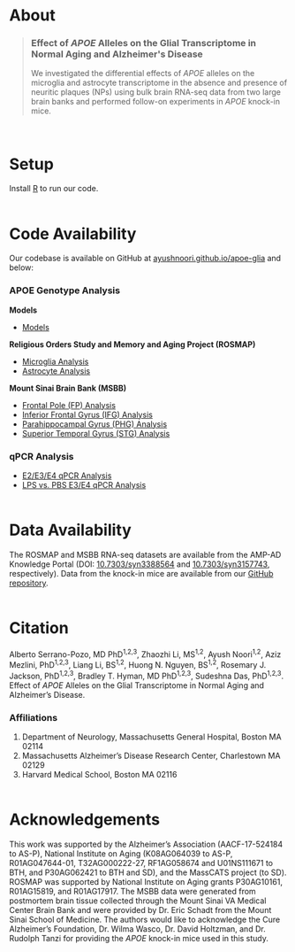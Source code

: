 # About
> ### Effect of *APOE* Alleles on the Glial Transcriptome in Normal Aging and Alzheimer's Disease
> We investigated the differential effects of *APOE* alleles on the microglia and astrocyte transcriptome in the absence and presence of neuritic plaques (NPs) using bulk brain RNA-seq data from two large brain banks and performed follow-on experiments in *APOE* knock-in mice.

<br>

# Setup
Install [R](https://www.r-project.org/) to run our code.
<br><br>

# Code Availability
Our codebase is available on GitHub at [ayushnoori.github.io/apoe-glia](https://ayushnoori.github.io/apoe-glia/) and below:

### APOE Genotype Analysis

**Models**
* [Models](https://ayushnoori.github.io/apoe-glia/APOE%20Genotype%20Analysis/Models.html)

**Religious Orders Study and Memory and Aging Project (ROSMAP)**
* [Microglia Analysis](https://ayushnoori.github.io/apoe-glia/APOE%20Genotype%20Analysis/ROSMAP%20Microglia.html)
* [Astrocyte Analysis](https://ayushnoori.github.io/apoe-glia/APOE%20Genotype%20Analysis/ROSMAP%20Astrocyte.html)

**Mount Sinai Brain Bank (MSBB)**
* [Frontal Pole (FP) Analysis](https://ayushnoori.github.io/apoe-glia/APOE%20Genotype%20Analysis/MSBB%20FP.html)
* [Inferior Frontal Gyrus (IFG) Analysis](https://ayushnoori.github.io/apoe-glia/APOE%20Genotype%20Analysis/MSBB%20IFG.html)
* [Parahippocampal Gyrus (PHG) Analysis](https://ayushnoori.github.io/apoe-glia/APOE%20Genotype%20Analysis/MSBB%20PHG.html)
* [Superior Temporal Gyrus (STG) Analysis](https://ayushnoori.github.io/apoe-glia/APOE%20Genotype%20Analysis/MSBB%20STG.html)

### qPCR Analysis
* [E2/E3/E4 qPCR Analysis](https://ayushnoori.github.io/apoe-glia/qPCR%20Analysis/APOE%20qPCR%20Analysis.html)
* [LPS vs. PBS E3/E4 qPCR Analysis](https://ayushnoori.github.io/apoe-glia/qPCR%20Analysis/LPS%20qPCR%20Analysis.html)
<br><br>

# Data Availability
The ROSMAP and MSBB RNA-seq datasets are available from the AMP-AD Knowledge Portal (DOI: [10.7303/syn3388564](https://doi.org/10.7303/syn3388564) and [10.7303/syn3157743](https://doi.org/10.7303/syn3157743), respectively). Data from the knock-in mice are available from our [GitHub repository](https://github.com/ayushnoori/apoe-glia/tree/main/qPCR%20Analysis/Data). 
<br><br>

# Citation
Alberto Serrano-Pozo, MD PhD<sup>1,2,3</sup>, Zhaozhi Li, MS<sup>1,2</sup>, Ayush Noori<sup>1,2</sup>, Aziz Mezlini, PhD<sup>1,2,3</sup>, Liang Li, BS<sup>1,2</sup>, Huong N. Nguyen, BS<sup>1,2</sup>, Rosemary J. Jackson, PhD<sup>1,2,3</sup>, Bradley T. Hyman, MD PhD<sup>1,2,3</sup>, Sudeshna Das, PhD<sup>1,2,3</sup>. Effect of *APOE* Alleles on the Glial Transcriptome in Normal Aging and Alzheimer’s Disease.

### Affiliations
1. Department of Neurology, Massachusetts General Hospital, Boston MA 02114
2. Massachusetts Alzheimer’s Disease Research Center, Charlestown MA 02129
3. Harvard Medical School, Boston MA 02116
<br><br>

# Acknowledgements
This work was supported by the Alzheimer’s Association (AACF-17-524184 to AS-P), National Institute on Aging (K08AG064039 to AS-P, R01AG047644-01, T32AG000222-27, RF1AG058674 and U01NS111671 to BTH, and P30AG062421 to BTH and SD), and the MassCATS project (to SD). ROSMAP was supported by National Institute on Aging grants P30AG10161, R01AG15819, and R01AG17917. The MSBB data were generated from postmortem brain tissue collected through the Mount Sinai VA Medical Center Brain Bank and were provided by Dr. Eric Schadt from the Mount Sinai School of Medicine. The authors would like to acknowledge the Cure Alzheimer’s Foundation, Dr. Wilma Wasco, Dr. David Holtzman, and Dr. Rudolph Tanzi for providing the *APOE* knock-in mice used in this study.